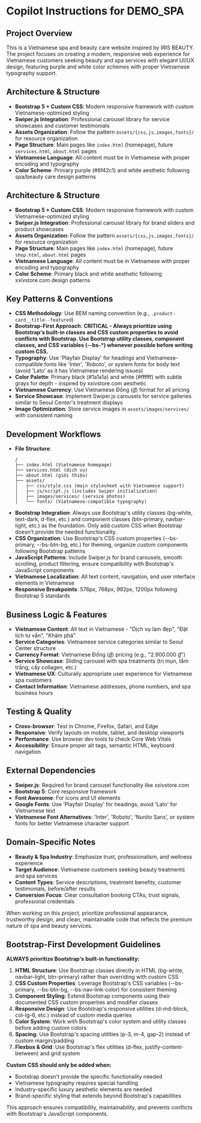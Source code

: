 # Copilot Instructions for DEMO_SPA

## Project Overview

This is a Vietnamese spa and beauty care website inspired by IRIS BEAUTY. The project focuses on creating a modern, responsive web experience for Vietnamese customers seeking beauty and spa services with elegant UI/UX design, featuring purple and white color schemes with proper Vietnamese typography support.

## Architecture & Structure

- **Bootstrap 5 + Custom CSS**: Modern responsive framework with custom Vietnamese-optimized styling
- **Swiper.js Integration**: Professional carousel library for service showcases and customer testimonials
- **Assets Organization**: Follow the pattern `assets/{css,js,images,fonts}/` for resource organization
- **Page Structure**: Main pages like `index.html` (homepage), future `services.html`, `about.html` pages
- **Vietnamese Language**: All content must be in Vietnamese with proper encoding and typography
- **Color Scheme**: Primary purple (#6f42c1) and white aesthetic following spa/beauty care design patterns

## Architecture & Structure

- **Bootstrap 5 + Custom CSS**: Modern responsive framework with custom Vietnamese-optimized styling
- **Swiper.js Integration**: Professional carousel library for brand sliders and product showcases
- **Assets Organization**: Follow the pattern `assets/{css,js,images,fonts}/` for resource organization
- **Page Structure**: Main pages like `index.html` (homepage), future `shop.html`, `about.html` pages
- **Vietnamese Language**: All content must be in Vietnamese with proper encoding and typography
- **Color Scheme**: Primary black and white aesthetic following xxivstore.com design patterns

## Key Patterns & Conventions

- **CSS Methodology**: Use BEM naming convention (e.g., `.product-card__title--featured`)
- **Bootstrap-First Approach**: **CRITICAL - Always prioritize using Bootstrap's built-in classes and CSS custom properties to avoid conflicts with Bootstrap. Use Bootstrap utility classes, component classes, and CSS variables (--bs-\*) whenever possible before writing custom CSS.**
- **Typography**: Use 'Playfair Display' for headings and Vietnamese-compatible fonts like 'Inter', 'Roboto', or system fonts for body text (avoid 'Lato' as it has Vietnamese rendering issues)
- **Color Palette**: Primary black (#1a1a1a) and white (#ffffff) with subtle grays for depth - inspired by xxivstore.com aesthetic
- **Vietnamese Currency**: Use Vietnamese Đồng (₫) format for all pricing
- **Service Showcase**: Implement Swiper.js carousels for service galleries similar to Seoul Center's treatment displays
- **Image Optimization**: Store service images in `assets/images/services/` with consistent naming

## Development Workflows

- **File Structure**:
  ```
  /
  ├── index.html (Vietnamese homepage)
  ├── services.html (dịch vụ)
  ├── about.html (giới thiệu)
  ├── assets/
  │   ├── css/style.css (main stylesheet with Vietnamese support)
  │   ├── js/script.js (includes Swiper initialization)
  │   ├── images/services/ (service photos)
  │   └── fonts/ (Vietnamese-compatible typography)
  ```
- **Bootstrap Integration**: Always use Bootstrap's utility classes (bg-white, text-dark, d-flex, etc.) and component classes (btn-primary, navbar-light, etc.) as the foundation. Only add custom CSS when Bootstrap doesn't provide the needed functionality.
- **CSS Organization**: Use Bootstrap's CSS custom properties (--bs-primary, --bs-btn-bg, etc.) for theming, organize custom components following Bootstrap patterns
- **JavaScript Patterns**: Include Swiper.js for brand carousels, smooth scrolling, product filtering, ensure compatibility with Bootstrap's JavaScript components
- **Vietnamese Localization**: All text content, navigation, and user interface elements in Vietnamese
- **Responsive Breakpoints**: 576px, 768px, 992px, 1200px following Bootstrap 5 standards

## Business Logic & Features

- **Vietnamese Content**: All text in Vietnamese - "Dịch vụ làm đẹp", "Đặt lịch tư vấn", "Khám phá"
- **Service Categories**: Vietnamese service categories similar to Seoul Center structure
- **Currency Format**: Vietnamese Đồng (₫) pricing (e.g., "2.900.000 ₫")
- **Service Showcase**: Sliding carousel with spa treatments (trị mụn, tắm trắng, cấy collagen, etc.)
- **Vietnamese UX**: Culturally appropriate user experience for Vietnamese spa customers
- **Contact Information**: Vietnamese addresses, phone numbers, and spa business hours

## Testing & Quality

- **Cross-browser**: Test in Chrome, Firefox, Safari, and Edge
- **Responsive**: Verify layouts on mobile, tablet, and desktop viewports
- **Performance**: Use browser dev tools to check Core Web Vitals
- **Accessibility**: Ensure proper alt tags, semantic HTML, keyboard navigation

## External Dependencies

- **Swiper.js**: Required for brand carousel functionality like xxivstore.com
- **Bootstrap 5**: Core responsive framework
- **Font Awesome**: For icons and UI elements
- **Google Fonts**: Use 'Playfair Display' for headings, avoid 'Lato' for Vietnamese text
- **Vietnamese Font Alternatives**: 'Inter', 'Roboto', 'Nunito Sans', or system fonts for better Vietnamese character support

## Domain-Specific Notes

- **Beauty & Spa Industry**: Emphasize trust, professionalism, and wellness experience
- **Target Audience**: Vietnamese customers seeking beauty treatments and spa services
- **Content Types**: Service descriptions, treatment benefits, customer testimonials, before/after results
- **Conversion Focus**: Clear consultation booking CTAs, trust signals, professional credentials

When working on this project, prioritize professional appearance, trustworthy design, and clean, maintainable code that reflects the premium nature of spa and beauty services.

## Bootstrap-First Development Guidelines

**ALWAYS prioritize Bootstrap's built-in functionality:**

1. **HTML Structure**: Use Bootstrap classes directly in HTML (bg-white, navbar-light, btn-primary) rather than overriding with custom CSS
2. **CSS Custom Properties**: Leverage Bootstrap's CSS variables (--bs-primary, --bs-btn-bg, --bs-nav-link-color) for consistent theming
3. **Component Styling**: Extend Bootstrap components using their documented CSS custom properties and modifier classes
4. **Responsive Design**: Use Bootstrap's responsive utilities (d-md-block, col-lg-6, etc.) instead of custom media queries
5. **Color System**: Work with Bootstrap's color system and utility classes before adding custom colors
6. **Spacing**: Use Bootstrap's spacing utilities (p-3, m-4, gap-2) instead of custom margin/padding
7. **Flexbox & Grid**: Use Bootstrap's flex utilities (d-flex, justify-content-between) and grid system

**Custom CSS should only be added when:**

- Bootstrap doesn't provide the specific functionality needed
- Vietnamese typography requires special handling
- Industry-specific luxury aesthetic elements are needed
- Brand-specific styling that extends beyond Bootstrap's capabilities

This approach ensures compatibility, maintainability, and prevents conflicts with Bootstrap's JavaScript components.
